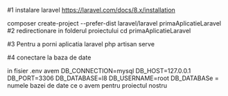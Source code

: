 #1 instalare laravel 
https://laravel.com/docs/8.x/installation

composer create-project --prefer-dist laravel/laravel primaAplicatieLaravel
#2  redirectionare in folderul proiectului 
cd primaAplicatieLaravel

#3 Pentru a porni aplicatia laravel 
php artisan serve

#4 conectare la baza de date

in fisier .env avem
DB_CONNECTION=mysql
DB_HOST=127.0.0.1
DB_PORT=3306
DB_DATABASE=l8
DB_USERNAME=root
DB_DATABASe = numele bazei de date ce o avem pentru proiectul nostru
